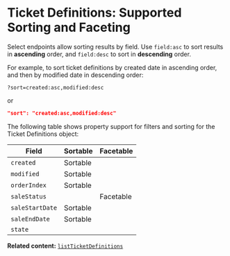 # Ticket Definitions: Supported Sorting and Faceting

Select endpoints allow sorting results by field. Use `field:asc` to sort results in **ascending** order, and `field:desc` to sort in **descending** order.

For example, to sort ticket definitions by created date in ascending order, and then by modified date in descending order: 

```
?sort=created:asc,modified:desc
```

or 

```json
"sort": "created:asc,modified:desc"
```

The following table shows property support for filters and sorting
for the Ticket Definitions object:


| Field           | Sortable | Facetable |
|-----------------|----------|-----------|
| `created`       | Sortable |           |
| `modified`      | Sortable |           |
| `orderIndex`    | Sortable |           |
| `saleStatus`    |          | Facetable |
| `saleStartDate` | Sortable |           |
| `saleEndDate`   | Sortable |           |
| `state`         |          |           |

__Related content:__
[`listTicketDefinitions`](https://www.wix.com/velo/reference/wix-events-v2/ticketdefinitions/listticketdefinitions)